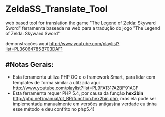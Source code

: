 ZeldaSS_Translate_Tool
======================

web based tool for translation the game "The Legend of Zelda: Skyward Sword"
ferramenta baseada na web para a tradução do jogo "The Legend of Zelda: Skyward Sword"

demonstrações aqui http://www.youtube.com/playlist?list=PL36064785B703DAF1

#Notas Gerais:
-------------
- Esta ferramenta utiliza PHP OO e o framework Smart, para lidar com templates de forma similar a utilzada aqui http://www.youtube.com/playlist?list=PL9FA1317A2BF91ACF 
- Esta ferramenta requer PHP 5.4, por causa da função __hex2bin__ http://php.net/manual/pt_BR/function.hex2bin.php, mas ela pode ser implementada manualmente em versões antigas(na verdade eu tinha esse método e deu  confrito no php5.4)



